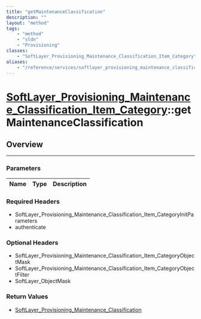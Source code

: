 ```yaml
---
title: "getMaintenanceClassification"
description: ""
layout: "method"
tags:
    - "method"
    - "sldn"
    - "Provisioning"
classes:
    - "SoftLayer_Provisioning_Maintenance_Classification_Item_Category"
aliases:
    - "/reference/services/softlayer_provisioning_maintenance_classification_item_category/getMaintenanceClassification"
---
```

# [SoftLayer_Provisioning_Maintenance_Classification_Item_Category](/reference/services/SoftLayer_Provisioning_Maintenance_Classification_Item_Category)::getMaintenanceClassification





## Overview 


-----

### Parameters 
|Name | Type | Description |
| --- | --- | --- |


### Required Headers
* SoftLayer_Provisioning_Maintenance_Classification_Item_CategoryInitParameters
* authenticate


### Optional Headers
* SoftLayer_Provisioning_Maintenance_Classification_Item_CategoryObjectMask
* SoftLayer_Provisioning_Maintenance_Classification_Item_CategoryObjectFilter
* SoftLayer_ObjectMask

### Return Values
* <a href='/reference/datatypes/SoftLayer_Provisioning_Maintenance_Classification'>SoftLayer_Provisioning_Maintenance_Classification </a>




